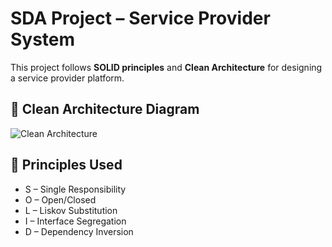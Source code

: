 # SDA Project – Service Provider System

This project follows **SOLID principles** and **Clean Architecture** for designing a service provider platform.

## 🧠 Clean Architecture Diagram

![Clean Architecture]([https://i.imgur.com/exampleImageLink.png](https://www.google.com/imgres?q=using%20the%20solid%20principles%20and%20clean%20architecture&imgurl=https%3A%2F%2Fmiro.medium.com%2Fv2%2Fresize%3Afit%3A1108%2F1*Sv5YW3m4q_z0n8jqxhKNsg.jpeg&imgrefurl=https%3A%2F%2Fbki17.medium.com%2Fdesign-principles-solid-clean-architecture-cebe59ba4f7d&docid=SgDPV3zf-aABKM&tbnid=6G4uJ1WPr689aM&vet=12ahUKEwiZofOVvfiNAxUdfKQEHbKKOF8QM3oECBkQAA..i&w=1108&h=737&hcb=2&ved=2ahUKEwiZofOVvfiNAxUdfKQEHbKKOF8QM3oECBkQAA))

## 🔧 Principles Used

- S – Single Responsibility
- O – Open/Closed
- L – Liskov Substitution
- I – Interface Segregation
- D – Dependency Inversion
